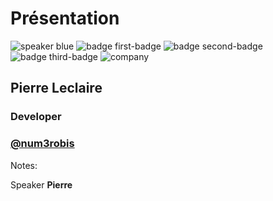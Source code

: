 <!-- .slide: class="speaker-slide blue" -->

# Présentation

![speaker blue](./assets/images/speaker-pierre.jfif)
![badge first-badge](./assets/images/js-logo.png)
![badge second-badge](./assets/images/angular-logo.png)
![badge third-badge](./assets/images/svelte-logo.png)
![company](./assets/images/logo-SFEIR-blanc.png)

<h2>Pierre <span>Leclaire</span></h2>

### Developer

<!-- .element: class="icon-rule icon-first" -->

### [@num3robis](https://twitter.com/num3robis)

<!-- .element: class="icon-second" -->

Notes:

Speaker **Pierre**
